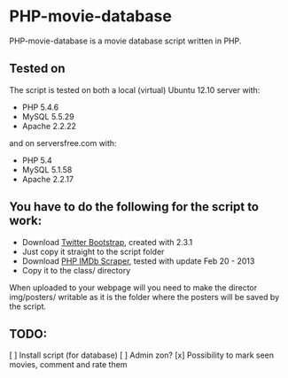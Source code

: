 PHP-movie-database
=======================
PHP-movie-database is a movie database script written in PHP.

Tested on
-------------------------
The script is tested on both a local (virtual) Ubuntu 12.10 server with:
* PHP 5.4.6
* MySQL 5.5.29
* Apache 2.2.22

and on serversfree.com with:
* PHP 5.4
* MySQL 5.1.58
* Apache 2.2.17

You have to do the following for the script to work:
-------------------------
* Download [Twitter Bootstrap](http://twitter.github.com/bootstrap/), created with 2.3.1
 * Just copy it straight to the script folder
* Download [PHP IMDb Scraper](http://web3o.blogspot.se/2010/10/php-imdb-scraper-for-new-imdb-template.html), tested with update Feb 20 - 2013
 * Copy it to the class/ directory

When uploaded to your webpage will you need to make the director img/posters/ writable as it is the folder where the posters will be saved by the script.

TODO:
-------------------------
[ ] Install script (for database)
[ ] Admin zon?
[x] Possibility to mark seen movies, comment and rate them 